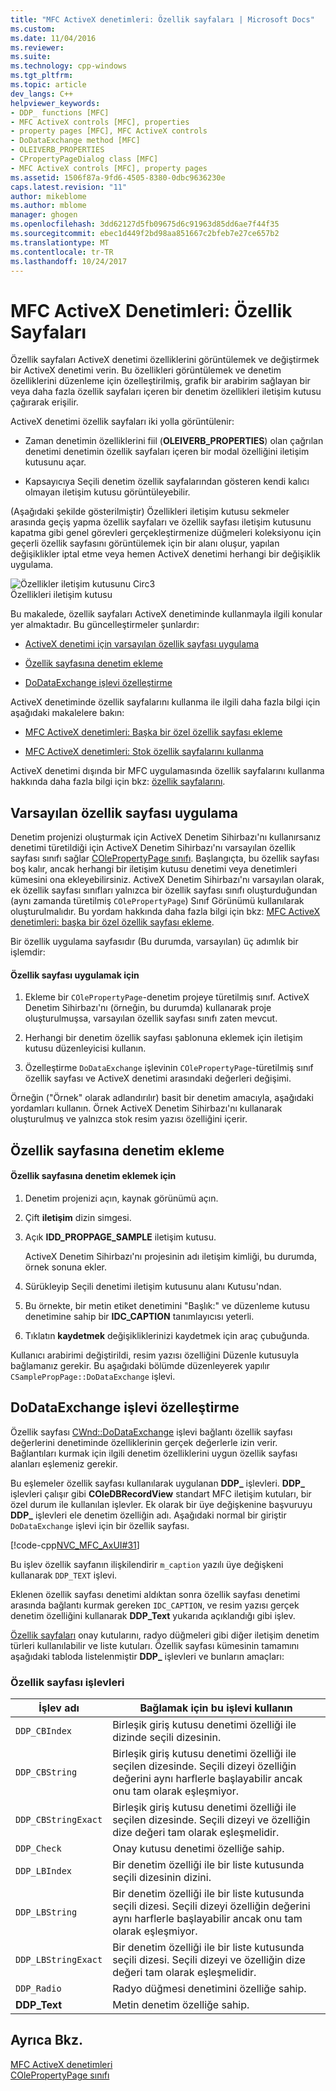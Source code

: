 ```yaml
---
title: "MFC ActiveX denetimleri: Özellik sayfaları | Microsoft Docs"
ms.custom: 
ms.date: 11/04/2016
ms.reviewer: 
ms.suite: 
ms.technology: cpp-windows
ms.tgt_pltfrm: 
ms.topic: article
dev_langs: C++
helpviewer_keywords:
- DDP_ functions [MFC]
- MFC ActiveX controls [MFC], properties
- property pages [MFC], MFC ActiveX controls
- DoDataExchange method [MFC]
- OLEIVERB_PROPERTIES
- CPropertyPageDialog class [MFC]
- MFC ActiveX controls [MFC], property pages
ms.assetid: 1506f87a-9fd6-4505-8380-0dbc9636230e
caps.latest.revision: "11"
author: mikeblome
ms.author: mblome
manager: ghogen
ms.openlocfilehash: 3dd62127d5fb09675d6c91963d85dd6ae7f44f35
ms.sourcegitcommit: ebec1d449f2bd98aa851667c2bfeb7e27ce657b2
ms.translationtype: MT
ms.contentlocale: tr-TR
ms.lasthandoff: 10/24/2017
---
```

# <a name="mfc-activex-controls-property-pages"></a>MFC ActiveX Denetimleri: Özellik Sayfaları
Özellik sayfaları ActiveX denetimi özelliklerini görüntülemek ve değiştirmek bir ActiveX denetimi verin. Bu özellikleri görüntülemek ve denetim özelliklerini düzenleme için özelleştirilmiş, grafik bir arabirim sağlayan bir veya daha fazla özellik sayfaları içeren bir denetim özellikleri iletişim kutusu çağırarak erişilir.  
  
 ActiveX denetimi özellik sayfaları iki yolla görüntülenir:  
  
-   Zaman denetimin özelliklerini fiil (**OLEIVERB_PROPERTIES**) olan çağrılan denetimi denetimin özellik sayfaları içeren bir modal özelliğini iletişim kutusunu açar.  
  
-   Kapsayıcıya Seçili denetim özellik sayfalarından gösteren kendi kalıcı olmayan iletişim kutusu görüntüleyebilir.  
  
 (Aşağıdaki şekilde gösterilmiştir) Özellikleri iletişim kutusu sekmeler arasında geçiş yapma özellik sayfaları ve özellik sayfası iletişim kutusunu kapatma gibi genel görevleri gerçekleştirmenize düğmeleri koleksiyonu için geçerli özellik sayfasını görüntülemek için bir alanı oluşur, yapılan değişiklikler iptal etme veya hemen ActiveX denetimi herhangi bir değişiklik uygulama.  
  
 ![Özellikler iletişim kutusunu Circ3](../mfc/media/vc373i1.gif "vc373i1")  
Özellikleri iletişim kutusu  
  
 Bu makalede, özellik sayfaları ActiveX denetiminde kullanmayla ilgili konular yer almaktadır. Bu güncelleştirmeler şunlardır:  
  
-   [ActiveX denetimi için varsayılan özellik sayfası uygulama](#_core_implementing_the_default_property_page)  
  
-   [Özellik sayfasına denetim ekleme](#_core_adding_controls_to_a_property_page)  
  
-   [DoDataExchange işlevi özelleştirme](#_core_customizing_the_dodataexchange_function)  
  
 ActiveX denetiminde özellik sayfalarını kullanma ile ilgili daha fazla bilgi için aşağıdaki makalelere bakın:  
  
-   [MFC ActiveX denetimleri: Başka bir özel özellik sayfası ekleme](../mfc/mfc-activex-controls-adding-another-custom-property-page.md)  
  
-   [MFC ActiveX denetimleri: Stok özellik sayfalarını kullanma](../mfc/mfc-activex-controls-using-stock-property-pages.md)  
  
 ActiveX denetimi dışında bir MFC uygulamasında özellik sayfalarını kullanma hakkında daha fazla bilgi için bkz: [özellik sayfalarını](../mfc/property-sheets-mfc.md).  
  
##  <a name="_core_implementing_the_default_property_page"></a>Varsayılan özellik sayfası uygulama  
 Denetim projenizi oluşturmak için ActiveX Denetim Sihirbazı'nı kullanırsanız denetimi türetildiği için ActiveX Denetim Sihirbazı'nı varsayılan özellik sayfası sınıfı sağlar [COlePropertyPage sınıfı](../mfc/reference/colepropertypage-class.md). Başlangıçta, bu özellik sayfası boş kalır, ancak herhangi bir iletişim kutusu denetimi veya denetimleri kümesini ona ekleyebilirsiniz. ActiveX Denetim Sihirbazı'nı varsayılan olarak, ek özellik sayfası sınıfları yalnızca bir özellik sayfası sınıfı oluşturduğundan (aynı zamanda türetilmiş `COlePropertyPage`) Sınıf Görünümü kullanılarak oluşturulmalıdır. Bu yordam hakkında daha fazla bilgi için bkz: [MFC ActiveX denetimleri: başka bir özel özellik sayfası ekleme](../mfc/mfc-activex-controls-adding-another-custom-property-page.md).  
  
 Bir özellik uygulama sayfasıdır (Bu durumda, varsayılan) üç adımlık bir işlemdir:  
  
#### <a name="to-implement-a-property-page"></a>Özellik sayfası uygulamak için  
  
1.  Ekleme bir `COlePropertyPage`-denetim projeye türetilmiş sınıf. ActiveX Denetim Sihirbazı'nı (örneğin, bu durumda) kullanarak proje oluşturulmuşsa, varsayılan özellik sayfası sınıfı zaten mevcut.  
  
2.  Herhangi bir denetim özellik sayfası şablonuna eklemek için iletişim kutusu düzenleyicisi kullanın.  
  
3.  Özelleştirme `DoDataExchange` işlevinin `COlePropertyPage`-türetilmiş sınıf özellik sayfası ve ActiveX denetimi arasındaki değerleri değişimi.  
  
 Örneğin ("Örnek" olarak adlandırılır) basit bir denetim amacıyla, aşağıdaki yordamları kullanın. Örnek ActiveX Denetim Sihirbazı'nı kullanarak oluşturulmuş ve yalnızca stok resim yazısı özelliğini içerir.  
  
##  <a name="_core_adding_controls_to_a_property_page"></a>Özellik sayfasına denetim ekleme  
  
#### <a name="to-add-controls-to-a-property-page"></a>Özellik sayfasına denetim eklemek için  
  
1.  Denetim projenizi açın, kaynak görünümü açın.  
  
2.  Çift **iletişim** dizin simgesi.  
  
3.  Açık **IDD_PROPPAGE_SAMPLE** iletişim kutusu.  
  
     ActiveX Denetim Sihirbazı'nı projesinin adı iletişim kimliği, bu durumda, örnek sonuna ekler.  
  
4.  Sürükleyip Seçili denetimi iletişim kutusunu alanı Kutusu'ndan.  
  
5.  Bu örnekte, bir metin etiket denetimini "Başlık:" ve düzenleme kutusu denetimine sahip bir **IDC_CAPTION** tanımlayıcısı yeterli.  
  
6.  Tıklatın **kaydetmek** değişikliklerinizi kaydetmek için araç çubuğunda.  
  
 Kullanıcı arabirimi değiştirildi, resim yazısı özelliğini Düzenle kutusuyla bağlamanız gerekir. Bu aşağıdaki bölümde düzenleyerek yapılır `CSamplePropPage::DoDataExchange` işlevi.  
  
##  <a name="_core_customizing_the_dodataexchange_function"></a>DoDataExchange işlevi özelleştirme  
 Özellik sayfası [CWnd::DoDataExchange](../mfc/reference/cwnd-class.md#dodataexchange) işlevi bağlantı özellik sayfası değerlerini denetiminde özelliklerinin gerçek değerlerle izin verir. Bağlantıları kurmak için ilgili denetim özelliklerini uygun özellik sayfası alanları eşlemeniz gerekir.  
  
 Bu eşlemeler özellik sayfası kullanılarak uygulanan **DDP_** işlevleri. **DDP_** işlevleri çalışır gibi **COleDBRecordView** standart MFC iletişim kutuları, bir özel durum ile kullanılan işlevler. Ek olarak bir üye değişkenine başvuruyu **DDP_** işlevleri ele denetim özelliğin adı. Aşağıdaki normal bir giriştir `DoDataExchange` işlevi için bir özellik sayfası.  
  
 [!code-cpp[NVC_MFC_AxUI#31](../mfc/codesnippet/cpp/mfc-activex-controls-property-pages_1.cpp)]  
  
 Bu işlev özellik sayfanın ilişkilendirir `m_caption` yazılı üye değişkeni kullanarak `DDP_TEXT` işlevi.  
  
 Eklenen özellik sayfası denetimi aldıktan sonra özellik sayfası denetimi arasında bağlantı kurmak gereken `IDC_CAPTION`, ve resim yazısı gerçek denetim özelliğini kullanarak **DDP_Text** yukarıda açıklandığı gibi işlev.  
  
 [Özellik sayfaları](../mfc/reference/property-pages-mfc.md) onay kutularını, radyo düğmeleri gibi diğer iletişim denetim türleri kullanılabilir ve liste kutuları. Özellik sayfası kümesinin tamamını aşağıdaki tabloda listelenmiştir **DDP_** işlevleri ve bunların amaçları:  
  
### <a name="property-page-functions"></a>Özellik sayfası işlevleri  
  
|İşlev adı|Bağlamak için bu işlevi kullanın|  
|-------------------|-------------------------------|  
|`DDP_CBIndex`|Birleşik giriş kutusu denetimi özelliği ile dizinde seçili dizesinin.|  
|`DDP_CBString`|Birleşik giriş kutusu denetimi özelliği ile seçilen dizesinde. Seçili dizeyi özelliğin değerini aynı harflerle başlayabilir ancak onu tam olarak eşleşmiyor.|  
|`DDP_CBStringExact`|Birleşik giriş kutusu denetimi özelliği ile seçilen dizesinde. Seçili dizeyi ve özelliğin dize değeri tam olarak eşleşmelidir.|  
|`DDP_Check`|Onay kutusu denetimi özelliğe sahip.|  
|`DDP_LBIndex`|Bir denetim özelliği ile bir liste kutusunda seçili dizesinin dizini.|  
|`DDP_LBString`|Bir denetim özelliği ile bir liste kutusunda seçili dizesi. Seçili dizeyi özelliğin değerini aynı harflerle başlayabilir ancak onu tam olarak eşleşmiyor.|  
|`DDP_LBStringExact`|Bir denetim özelliği ile bir liste kutusunda seçili dizesi. Seçili dizeyi ve özelliğin dize değeri tam olarak eşleşmelidir.|  
|`DDP_Radio`|Radyo düğmesi denetimini özelliğe sahip.|  
|**DDP_Text**|Metin denetim özelliğe sahip.|  
  
## <a name="see-also"></a>Ayrıca Bkz.  
 [MFC ActiveX denetimleri](../mfc/mfc-activex-controls.md)   
 [COlePropertyPage sınıfı](../mfc/reference/colepropertypage-class.md)
